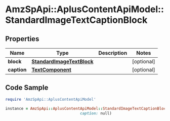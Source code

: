 # AmzSpApi::AplusContentApiModel::StandardImageTextCaptionBlock

## Properties

Name | Type | Description | Notes
------------ | ------------- | ------------- | -------------
**block** | [**StandardImageTextBlock**](StandardImageTextBlock.md) |  | [optional] 
**caption** | [**TextComponent**](TextComponent.md) |  | [optional] 

## Code Sample

```ruby
require 'AmzSpApi::AplusContentApiModel'

instance = AmzSpApi::AplusContentApiModel::StandardImageTextCaptionBlock.new(block: null,
                                 caption: null)
```


